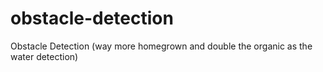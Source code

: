 # obstacle-detection
Obstacle Detection (way more homegrown and double the organic as the water detection)
